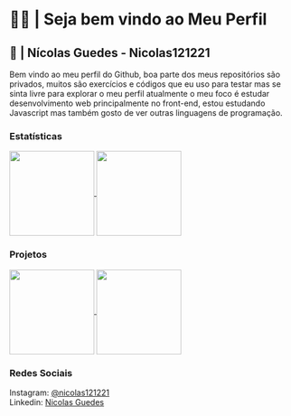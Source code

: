 # 👨‍💻 | Seja bem vindo ao Meu Perfil

## 💾 | Nícolas Guedes - Nicolas121221

Bem vindo ao meu perfil do Github, boa parte dos meus repositórios são privados, muitos
são exercícios e códigos que eu uso para testar mas se sinta livre para explorar o meu perfil
atualmente o meu foco é estudar desenvolvimento web principalmente no front-end, estou estudando
Javascript mas também gosto de ver outras linguagens de programação.

### Estatísticas

<a href="https://github.com/nicolas121221/">
    <img height=150 align="center" src="https://github-readme-stats.vercel.app/api?username=nicolas121221&show_icons=true&show&theme=transparent&locale=pt-br" />
</a>
<a href="https://github.com/nicolas121221/">
  <img height=150 align="center" src="https://github-readme-stats.vercel.app/api/top-langs/?username=nicolas121221&layout=compact&locale=pt-br&theme=transparent" />
</a>

### Projetos

<a href="https://github.com/nicolas121221/ProjetoEntra21">
    <img height=150 align="center"  src="https://github-readme-stats.vercel.app/api/pin/?username=nicolas121221&repo=ProjetoEntra21&locale=pt-br&theme=transparent"  />
</a>
<a href="https://github.com/nicolas121221/Curso-JavascriptTypescript">
  <img height=150 align="center" src="https://github-readme-stats.vercel.app/api/pin/?username=nicolas121221&repo=Curso-JavascriptTypescript&locale=pt-br&theme=transparent" />
</a>

### Redes Sociais

Instagram: [@nicolas121221](https://instagram.com/nicolas121221)  
Linkedin: [Nicolas Guedes](https://br.linkedin.com/in/nicolasguedes1)
